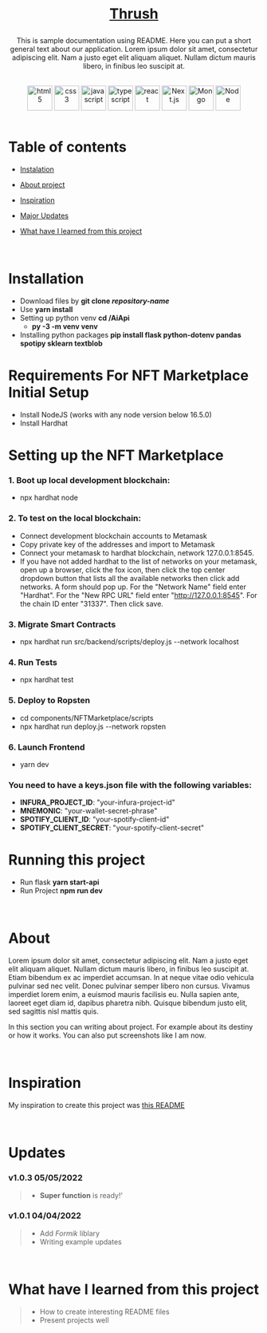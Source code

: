# <p align="center">[Thrush](https://github.com/MjolnirEsprit/THRUSH-frontend-2)</p>

<p align="center">This is sample documentation using README. Here you can put a short general text about our application.
Lorem ipsum dolor sit amet, consectetur adipiscing elit. Nam a justo eget elit aliquam aliquet. Nullam dictum mauris libero, in finibus leo suscipit at. </p>

<br />

<div align="center">

<img src="https://user-images.githubusercontent.com/77500425/161312332-1842468e-46e2-4dc6-8996-4b4cc28bc4fd.png" alt="html5" height="50"  align="center" title="HTML" />
<img src="https://user-images.githubusercontent.com/77500425/161312398-ceb134e4-5c2f-41c6-b58c-ccb7329528ba.png" alt="css3" height="50"  align="center" title="CSS"/>
<img src="https://user-images.githubusercontent.com/77500425/161312230-36d37ac5-8801-4313-a68c-c5695c429b70.png" alt="javascript" height="50" align="center" title="JS"/>
<img src="https://user-images.githubusercontent.com/77500425/161311954-e03613e7-54b2-4d1b-ac2e-559f8c1e9f2d.png" alt="typescript" height="50"  align="center" title="TS"/>
<img src="https://user-images.githubusercontent.com/77500425/161312615-f3961568-28bb-48fa-9d95-93ecd61337b3.png" alt="react"  height="50" align="center"/>
<img src="https://user-images.githubusercontent.com/77500425/161314348-bd1a1db1-cf7d-4a7d-a870-25f357a2a03d.png" alt="Next.js" height="50"  align="center" title="NextJS"/>
<img src="https://user-images.githubusercontent.com/77500425/161313295-a11c936d-a0b3-4bb6-84c1-9ea3c459c3b8.png" alt="Mongo"  height="50" align="center"/>
<img src="https://user-images.githubusercontent.com/77500425/161312763-dd21dc88-2b1a-4a66-896b-8ce02e0c6a8c.png" alt="Node"  height="50" align="center"/>

</div>

<br />

# Table of contents
* [Instalation](#instalation)

* [About project](#about)

* [Inspiration](#inspiration)

* [Major Updates](#Updates)

* [What have I learned from this project](#what-have-i-learned-from-this-project)

<br />

# Installation
- Download files by **git clone _repository-name_**
- Use **yarn install**
- Setting up python venv **cd /AiApi**
  - **py -3 -m venv venv**
- Installing python packages **pip install flask python-dotenv pandas spotipy sklearn textblob**

# Requirements For NFT Marketplace Initial Setup
- Install NodeJS (works with any node version below 16.5.0)
- Install Hardhat

# Setting up the NFT Marketplace
### 1. Boot up local development blockchain:
- npx hardhat node

### 2. To test on the local blockchain:
- Connect development blockchain accounts to Metamask
- Copy private key of the addresses and import to Metamask
- Connect your metamask to hardhat blockchain, network 127.0.0.1:8545.
- If you have not added hardhat to the list of networks on your metamask, open up a browser, click the fox icon, then click the top center dropdown button that lists all the available networks then click add networks. A form should pop up. For the "Network Name" field enter "Hardhat". For the "New RPC URL" field enter "http://127.0.0.1:8545". For the chain ID enter "31337". Then click save.

### 3. Migrate Smart Contracts
- npx hardhat run src/backend/scripts/deploy.js --network localhost
 
### 4. Run Tests
- npx hardhat test

### 5. Deploy to Ropsten
- cd components/NFTMarketplace/scripts
- npx hardhat run deploy.js --network ropsten

### 6. Launch Frontend
- yarn dev

### You need to have a **keys.json** file with the following variables:
- **INFURA_PROJECT_ID**: "your-infura-project-id"
- **MNEMONIC**: "your-wallet-secret-phrase"
- **SPOTIFY_CLIENT_ID**: "your-spotify-client-id"
- **SPOTIFY_CLIENT_SECRET**: "your-spotify-client-secret"

# Running this project
- Run flask **yarn start-api**
- Run Project **npm run dev**

<br />

# About 

Lorem ipsum dolor sit amet, consectetur adipiscing elit. Nam a justo eget elit aliquam aliquet. Nullam dictum mauris libero, in finibus leo suscipit at. Etiam bibendum ex ac imperdiet accumsan. In at neque vitae odio vehicula pulvinar sed nec velit. Donec pulvinar semper libero non cursus. Vivamus imperdiet lorem enim, a euismod mauris facilisis eu. Nulla sapien ante, laoreet eget diam id, dapibus pharetra nibh. Quisque bibendum justo elit, sed sagittis nisl mattis quis.

In this section you can writing about project. For example about its destiny or how it works. You can also put screenshots like I am now.

<br />

# Inspiration

My inspiration to create this project was [this README](https://github.com/Piotrko64/react-sound-architecture/edit/master/README.md)

<br />

# Updates

### **v1.0.3** 05/05/2022

> -   **Super function** is ready!'


### **v1.0.1** 04/04/2022

> -   Add *Formik* liblary
> -   Writing example updates

<br />

# What have I learned from this project

> - How to create interesting README files
> - Present projects well



